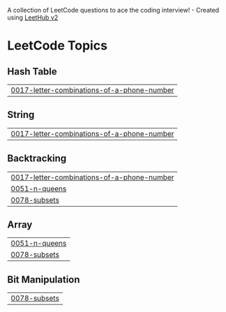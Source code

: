 A collection of LeetCode questions to ace the coding interview! - Created using [LeetHub v2](https://github.com/arunbhardwaj/LeetHub-2.0)
<!---LeetCode Topics Start-->
# LeetCode Topics
## Hash Table
|  |
| ------- |
| [0017-letter-combinations-of-a-phone-number](https://github.com/Risam-786/leetcode-Java-Solutions/tree/master/0017-letter-combinations-of-a-phone-number) |
## String
|  |
| ------- |
| [0017-letter-combinations-of-a-phone-number](https://github.com/Risam-786/leetcode-Java-Solutions/tree/master/0017-letter-combinations-of-a-phone-number) |
## Backtracking
|  |
| ------- |
| [0017-letter-combinations-of-a-phone-number](https://github.com/Risam-786/leetcode-Java-Solutions/tree/master/0017-letter-combinations-of-a-phone-number) |
| [0051-n-queens](https://github.com/Risam-786/leetcode-Java-Solutions/tree/master/0051-n-queens) |
| [0078-subsets](https://github.com/Risam-786/leetcode-Java-Solutions/tree/master/0078-subsets) |
## Array
|  |
| ------- |
| [0051-n-queens](https://github.com/Risam-786/leetcode-Java-Solutions/tree/master/0051-n-queens) |
| [0078-subsets](https://github.com/Risam-786/leetcode-Java-Solutions/tree/master/0078-subsets) |
## Bit Manipulation
|  |
| ------- |
| [0078-subsets](https://github.com/Risam-786/leetcode-Java-Solutions/tree/master/0078-subsets) |
<!---LeetCode Topics End-->